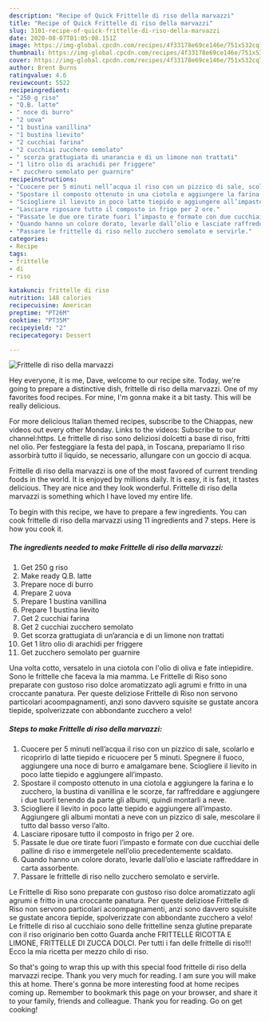 ```yaml
---
description: "Recipe of Quick Frittelle di riso della marvazzi"
title: "Recipe of Quick Frittelle di riso della marvazzi"
slug: 3101-recipe-of-quick-frittelle-di-riso-della-marvazzi
date: 2020-08-07T01:05:08.151Z
image: https://img-global.cpcdn.com/recipes/4f33178e69ce146e/751x532cq70/frittelle-di-riso-della-marvazzi-recipe-main-photo.jpg
thumbnail: https://img-global.cpcdn.com/recipes/4f33178e69ce146e/751x532cq70/frittelle-di-riso-della-marvazzi-recipe-main-photo.jpg
cover: https://img-global.cpcdn.com/recipes/4f33178e69ce146e/751x532cq70/frittelle-di-riso-della-marvazzi-recipe-main-photo.jpg
author: Brent Burns
ratingvalue: 4.6
reviewcount: 5522
recipeingredient:
- "250 g riso"
- "Q.B. latte"
- " noce di burro"
- "2 uova"
- "1 bustina vanillina"
- "1 bustina lievito"
- "2 cucchiai farina"
- "2 cucchiai zucchero semolato"
- " scorza grattugiata di unarancia e di un limone non trattati"
- "1 litro olio di arachidi per friggere"
- " zucchero semolato per guarnire"
recipeinstructions:
- "Cuocere per 5 minuti nell’acqua il riso con un pizzico di sale, scolarlo e ricoprirlo di latte tiepido e ricuocere per 5 minuti. Spegnere il fuoco, aggiungere una noce di burro e amalgamare bene. Sciogliere il lievito in poco latte tiepido e aggiungere all’impasto."
- "Spostare il composto ottenuto in una ciotola e aggiungere la farina e lo zucchero, la bustina di vanillina e le scorze, far raffreddare e aggiungere i due tuorli tenendo da parte gli albumi, quindi montarli a neve."
- "Sciogliere il lievito in poco latte tiepido e aggiungere all’impasto. Aggiungere gli albumi montati a neve con un pizzico di sale, mescolare il tutto dal basso verso l’alto."
- "Lasciare riposare tutto il composto in frigo per 2 ore."
- "Passate le due ore tirate fuori l’impasto e formate con due cucchiai delle palline di riso e immergetele nell’olio precedentemente scaldato."
- "Quando hanno un colore dorato, levarle dall’olio e lasciate raffreddare in carta assorbente."
- "Passare le frittelle di riso nello zucchero semolato e servirle."
categories:
- Recipe
tags:
- frittelle
- di
- riso

katakunci: frittelle di riso 
nutrition: 148 calories
recipecuisine: American
preptime: "PT26M"
cooktime: "PT35M"
recipeyield: "2"
recipecategory: Dessert

---
```



![Frittelle di riso della marvazzi](https://img-global.cpcdn.com/recipes/4f33178e69ce146e/751x532cq70/frittelle-di-riso-della-marvazzi-recipe-main-photo.jpg)

Hey everyone, it is me, Dave, welcome to our recipe site. Today, we're going to prepare a distinctive dish, frittelle di riso della marvazzi. One of my favorites food recipes. For mine, I'm gonna make it a bit tasty. This will be really delicious.

For more delicious Italian themed recipes, subscribe to the Chiappas, new videos out every other Monday. Links to the videos: Subscribe to our channel:https. Le frittelle di riso sono deliziosi dolcetti a base di riso, fritti nel olio. Per festeggiare la festa del papà, in Toscana, prepariamo Il riso assorbirà tutto il liquido, se necessario, allungare con un goccio di acqua.

Frittelle di riso della marvazzi is one of the most favored of current trending foods in the world. It is enjoyed by millions daily. It is easy, it is fast, it tastes delicious. They are nice and they look wonderful. Frittelle di riso della marvazzi is something which I have loved my entire life.


To begin with this recipe, we have to prepare a few ingredients. You can cook frittelle di riso della marvazzi using 11 ingredients and 7 steps. Here is how you cook it.

<!--inarticleads1-->

##### The ingredients needed to make Frittelle di riso della marvazzi:

1. Get 250 g riso
1. Make ready Q.B. latte
1. Prepare  noce di burro
1. Prepare 2 uova
1. Prepare 1 bustina vanillina
1. Prepare 1 bustina lievito
1. Get 2 cucchiai farina
1. Get 2 cucchiai zucchero semolato
1. Get  scorza grattugiata di un’arancia e di un limone non trattati
1. Get 1 litro olio di arachidi per friggere
1. Get  zucchero semolato per guarnire


Una volta cotto, versatelo in una ciotola con l&#39;olio di oliva e fate intiepidire. Sono le frittelle che faceva la mia mamma. Le Frittelle di Riso sono preparate con gustoso riso dolce aromatizzato agli agrumi e fritto in una croccante panatura. Per queste deliziose Frittelle di Riso non servono particolari acoompagnamenti, anzi sono davvero squisite se gustate ancora tiepide, spolverizzate con abbondante zucchero a velo! 

<!--inarticleads2-->

##### Steps to make Frittelle di riso della marvazzi:

1. Cuocere per 5 minuti nell’acqua il riso con un pizzico di sale, scolarlo e ricoprirlo di latte tiepido e ricuocere per 5 minuti. Spegnere il fuoco, aggiungere una noce di burro e amalgamare bene. Sciogliere il lievito in poco latte tiepido e aggiungere all’impasto.
1. Spostare il composto ottenuto in una ciotola e aggiungere la farina e lo zucchero, la bustina di vanillina e le scorze, far raffreddare e aggiungere i due tuorli tenendo da parte gli albumi, quindi montarli a neve.
1. Sciogliere il lievito in poco latte tiepido e aggiungere all’impasto. Aggiungere gli albumi montati a neve con un pizzico di sale, mescolare il tutto dal basso verso l’alto.
1. Lasciare riposare tutto il composto in frigo per 2 ore.
1. Passate le due ore tirate fuori l’impasto e formate con due cucchiai delle palline di riso e immergetele nell’olio precedentemente scaldato.
1. Quando hanno un colore dorato, levarle dall’olio e lasciate raffreddare in carta assorbente.
1. Passare le frittelle di riso nello zucchero semolato e servirle.


Le Frittelle di Riso sono preparate con gustoso riso dolce aromatizzato agli agrumi e fritto in una croccante panatura. Per queste deliziose Frittelle di Riso non servono particolari acoompagnamenti, anzi sono davvero squisite se gustate ancora tiepide, spolverizzate con abbondante zucchero a velo! Le frittelle di riso al cucchiaio sono delle frittelline senza glutine preparate con il riso originario ben cotto Guarda anche FRITTELLE RICOTTA E LIMONE, FRITTELLE DI ZUCCA DOLCI. Per tutti i fan delle frittelle di riso!!! Ecco la mia ricetta per mezzo chilo di riso. 

So that's going to wrap this up with this special food frittelle di riso della marvazzi recipe. Thank you very much for reading. I am sure you will make this at home. There's gonna be more interesting food at home recipes coming up. Remember to bookmark this page on your browser, and share it to your family, friends and colleague. Thank you for reading. Go on get cooking!
